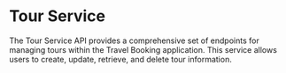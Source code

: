 # Tour Service

The Tour Service API provides a comprehensive set of endpoints for managing tours within the Travel Booking application.
This service allows users to create, update, retrieve, and delete tour information.